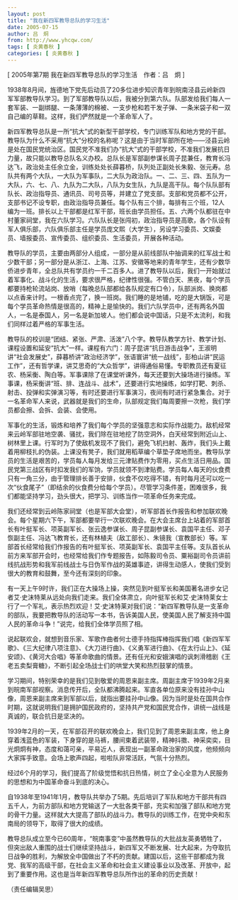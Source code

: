```yaml
---
layout: post
title: "我在新四军教导总队的学习生活"
date: 2005-07-15
author: 吕　炯
from: http://www.yhcqw.com/
tags: [ 炎黄春秋 ]
categories: [ 炎黄春秋 ]
---
```



[ 2005年第7期 我在新四军教导总队的学习生活　作者：吕　炯 ]


1938年8月间，旌德地下党先后动员了20多位进步知识青年到皖南泾县云岭新四军军部教导队学习。到了军部教导队以后，我被分到第六队。队部发给我们每人一套军装、一副绑腿、一条薄薄的棉被、一支步枪和若干发子弹、一条米袋子和一双自己编的草鞋。这样，我们俨然就是一个革命军人了。


新四军教导总队是一所“抗大”式的新型干部学校，专门训练军队和地方党的干部。教导队为什么不采用“抗大”分校的名称呢？这是由于当时军部所在地——泾县云岭是处在国民党统治区。国民党不准我们办“抗大”式的干部学校，不准我们发展抗日力量，故只能以教导总队名义办校。总队长是军部副参谋长周子昆兼任，教育长冯达飞，政治处主任余立金，训练处处长薛暮桥，队列处正副处长朱毅、张元寿。总队共有两个大队，一大队为军事队，二大队为政治队。一、二、三、四、五队为一大队，六、七、八、九队为二大队，八队为女生队，九队是高干队。每个队队部有队长、政治指导员、通讯员、司号员等，并建立了党支部。支部和党员都不公开，支部书记不设专职，由政治指导员兼任。每个队有三个排，每排有三个班，12人编为一班。排长以上干部都是红军干部，班长由学员担任。五、六两个队都驻在中村董家祠堂，我在六队学习。六队队长是张闯初，政治指导员是高歌，各个队设有军人俱乐部，六队俱乐部主任是学员庞文熙（大学生），另设学习委员、文娱委员、墙报委员、宣传委员、组织委员、生活委员，开展各种活动。


教导队的学员，主要由两部分人组成，一部分是从前线部队中抽调来的红军战士和少数干部；另一部分是从浙江、上海、江苏、安徽等地来的青年学生，还有少数华侨进步青年，全总队共有学员约一千二百多人。进了教导队以后，我们一开始就过着军事化、战斗化的生活，要求很严格，纪律性很强。不管白天、黑夜，每个学员都要持枪轮流站岗、放哨（每晚总队部都给各队规定有口令），队部派岗、换岗都以点香来计时。一根香点完了，换一班岗。我们睡的是地铺，吃的是大锅饭，可是每个学员革命热情是很高的，精神上是愉快的。我们六队学员中，还有两名外国人，一名是泰国人，另一名是新加坡人。他们都会说中国话，只是不太流利，和我们同样过着严格的军事生活。


教导队的校训是“团结、紧张、严肃、活泼”八个字。教导队教学方针、教学计划、课程设置和延安“抗大”一样。课程有六门：周子昆讲“抗日游击战争”，王淑明讲“社会发展史”，薛暮桥讲“政治经济学”，张语寰讲“统一战线”，彭柏山讲“民运工作”，还有哲学课，讲艾思奇的“大众哲学”，讲得通俗易懂。专职教员还有夏征农、杨采衡、陶白等。军事课除了在课堂听课外，每天还要到大操场进行操练。军事课，杨采衡讲“班、排、连战斗、战术”，还要进行实地操练，如学打靶、刺杀、射击、投弹和实弹演习等，有时还要进行军事演习，夜间有时进行紧急集合。对于一名革命军人来说，武器就是我们的生命，队部规定我们每周要擦一次枪，我们学员都会擦、会拆、会装、会使用。


军事化的生活，锻炼和培养了我们每个学员的坚强意志和实际作战能力。敌机经常来云岭军部驻地空袭、骚扰，我们除在驻地挖了防空洞外，白天经常到附近山上、树林里上课。行军时为了使敌机发现不了我们，避免飞机扫射、轰炸，我们头上戴着用柳枝扎的伪装。上课没有凳子，我们就用稻草编个草垫子席地而坐。教导队学员的生活是艰苦的，学员每人每月发给三元津贴费作为零用，买点生活日用品。国民党第三战区有时扣发我们的军饷，学员就领不到津贴费。学员每人每天的伙食费只有一角三分，由于管理排长善于安排，伙食不仅吃得不错，有时每月还可以吃一次“伙食尾子”（即结余的伙食费分给每个学员）。尽管学习条件差，困难很多，我们都能坚持学习，劲头很大，把学习、训练当作一项革命任务来完成。


我们还经常到云岭陈家祠堂（也是军部大会堂），听军部首长作报告和参加联欢晚会。每个星期六下午，军部都要举行一次联欢晚会。在大会主席台上站着的军部首长有叶挺军长、项英副军长、张云逸参谋长、周子昆副参谋长、袁国平主任、邓子恢副主任、冯达飞教育长，还有林植夫（敌工部长）、朱镜我（宣教部长）等。军部首长经常给我们作报告的有叶挺军长、项英副军长、袁国平主任等。支队首长从前方来军部开会时，也经常给我们作专题报告，如陈毅司令员、粟裕副司令员讲前线抗战形势和我军前线战士与日伪军作战的英雄事迹，讲得生动感人，使我们受到很大的教育和鼓舞，至今还有深刻的印象。


有一天上午9时许，我们正在大操场上操，突然见到叶挺军长和美国著名进步女记者艾·史沫特莱从远处向我们走来。我们全体肃立，向叶挺军长和艾·史沫特莱女士行了一个军礼，表示热烈欢迎！艾·史沫特莱对我们说：“新四军教导队是一支革命的部队，我要把教导队的活动写一本书，告诉美国人民，使美国人民了解支持中国人民的革命斗争！”说完，给我们全体学员照了相。


说起联欢会，就想到音乐家、军歌作曲者何士德手持指挥棒指挥我们唱《新四军军歌》、《三大纪律八项注意》、《大刀进行曲》、《义勇军进行曲》、《在太行山上》、《延安颂》、《黄河大合唱》等革命歌曲的情景。还有任光和安娥演唱的讽刺滑稽剧《王老五卖梨膏糖》，不断引起全场战士们的哄堂大笑和热烈鼓掌的情景。


学习期间，特别荣幸的是我们见到敬爱的周恩来副主席。周副主席于1939年2月来到皖南军部视察。消息传开后，全队都沸腾起来。军直各单位原来没有挂孙中山像，周恩来副主席来到军部以后，就指出要挂孙中山像。因为当时是处在国共合作时期，这就说明我们是拥护国民政府的，坚持共产党和国民党合作，讲统一战线是真诚的，联合抗日是坚决的。


1939年2月的一天，在军部召开的联欢晚会上，我们见到了周恩来副主席，他上身穿着浅蓝色的军装，下身穿的是马裤，腰间束着武装带，精神抖擞、神采奕奕，目光炯炯有神，态度和蔼可亲，平易近人，表现出一副革命政治家的风度，他频频向大家挥手致意。会场上歌声四起，啦啦队非常活跃，气氛十分热烈。

经过6个月的学习，我们提高了阶级觉悟和抗日热情，树立了全心全意为人民服务的思想和为中国革命奋斗到底的决心。


自1938年至1941年1月，教导队共举办了5期。先后培训了军队和地方干部共有四五千人，为前方部队和地方党输送了一大批各类干部，充实和加强了部队和地方党的骨干力量。这样就大大提高了部队的战斗力。教导队的训练工作，在党中央和东南局的领导下，取得了很大的成绩。


教导总队成立至今已60周年，“皖南事变”中虽然教导队的大批战友英勇牺牲了，但突出敌人重围的战士们继续坚持战斗，新四军又不断发展、壮大起来，为夺取抗日战争的胜利，为解放全中国做出了不朽的贡献。建国以后，这些干部都成为我党、我军的高级干部，在社会主义革命和社会主义建设事业以及改革、开放中，起到了重要作用。这也是当年新四军教导总队所作出的革命的历史贡献！

（责任编辑吴思）


